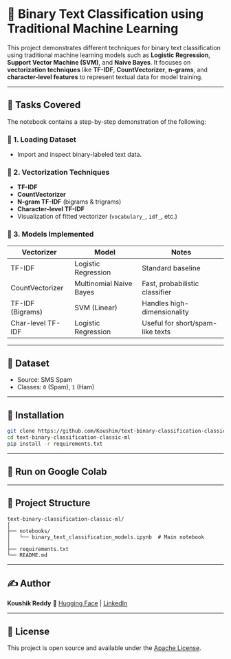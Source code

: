 # 🧠 Binary Text Classification using Traditional Machine Learning

This project demonstrates different techniques for binary text classification using traditional machine learning models such as **Logistic Regression**, **Support Vector Machine (SVM)**, and **Naive Bayes**. It focuses on **vectorization techniques** like **TF-IDF**, **CountVectorizer**, **n-grams**, and **character-level features** to represent textual data for model training.

---

## 📌 Tasks Covered

The notebook contains a step-by-step demonstration of the following:

### 🔹 1. Loading Dataset
- Import and inspect binary-labeled text data.

### 🔹 2. Vectorization Techniques
- **TF-IDF**
- **CountVectorizer**
- **N-gram TF-IDF** (bigrams & trigrams)
- **Character-level TF-IDF**
- Visualization of fitted vectorizer (`vocabulary_`, `idf_`, etc.)

### 🔹 3. Models Implemented
| Vectorizer | Model                  | Notes                        |
|------------|------------------------|------------------------------|
| TF-IDF     | Logistic Regression     | Standard baseline            |
| CountVectorizer | Multinomial Naive Bayes | Fast, probabilistic classifier |
| TF-IDF (Bigrams) | SVM (Linear)          | Handles high-dimensionality  |
| Char-level TF-IDF | Logistic Regression     | Useful for short/spam-like texts |

---

## 🧪 Dataset

- Source: SMS Spam
- Classes: `0` (Spam), `1` (Ham)

---

## 🔧 Installation

```bash
git clone https://github.com/Koushim/text-binary-classification-classic-ml.git
cd text-binary-classification-classic-ml
pip install -r requirements.txt
````

---

## 🚀 Run on Google Colab

---

## 📂 Project Structure

```
text-binary-classification-classic-ml/
│
├── notebooks/
│   └── binary_text_classification_models.ipynb  # Main notebook
│
├── requirements.txt
└── README.md
```

---

## ✍️ Author

**Koushik Reddy**
🔗 [Hugging Face](https://huggingface.co/Koushim) | [LinkedIn](https://www.linkedin.com/in/koushik-reddy-k-790938257)

---

## 📌 License

This project is open source and available under the [Apache License](LICENSE).

````
